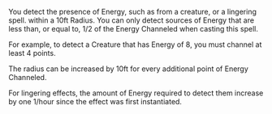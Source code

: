 You detect the presence of Energy, such as from a creature, or a lingering spell. within a 10ft Radius. You can only detect sources of Energy that are less than, or equal to, 1/2 of the Energy Channeled when casting this spell.

For example, to detect a Creature that has Energy of 8, you must channel at least 4 points. 

The radius can be increased by 10ft for every additional point of Energy Channeled.

For lingering effects, the amount of Energy required to detect them increase by one 1/hour since the effect was first instantiated.